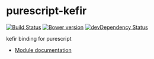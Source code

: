 purescript-kefir
================
[![Build Status](https://travis-ci.org/philopon/purescript-kefir.svg?branch=master)](https://travis-ci.org/philopon/purescript-kefir)
[![Bower version](https://badge.fury.io/bo/purescript-kefir.svg)](http://badge.fury.io/bo/purescript-kefir)
[![devDependency Status](https://david-dm.org/philopon/purescript-kefir/dev-status.svg)](https://david-dm.org/philopon/purescript-kefir#info=devDependencies)

kefir binding for purescript

- [Module documentation](docs/FRP/Kefir.md)
